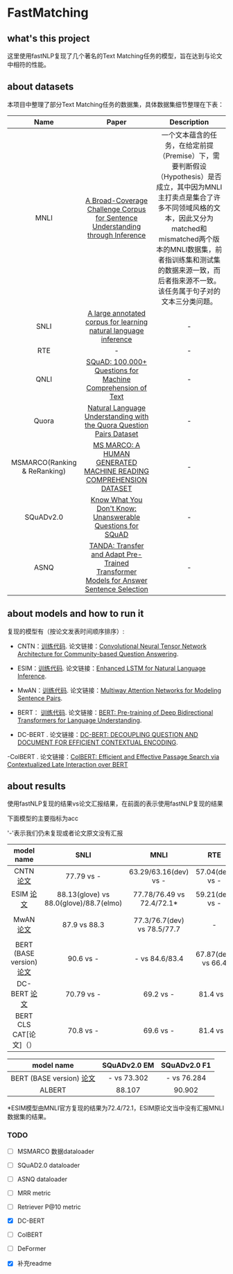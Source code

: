 # FastMatching

## what's this project
这里使用fastNLP复现了几个著名的Text Matching任务的模型，旨在达到与论文中相符的性能。

## about datasets
本项目中整理了部分Text Matching任务的数据集，具体数据集细节整理在下表：

Name| Paper | Description 
:---: | :---: | :---: 
MNLI | [A Broad-Coverage Challenge Corpus for Sentence Understanding through Inference](https://arxiv.org/pdf/1704.05426.pdf) | 一个文本蕴含的任务，在给定前提（Premise）下，需要判断假设（Hypothesis）是否成立，其中因为MNLI主打卖点是集合了许多不同领域风格的文本，因此又分为matched和mismatched两个版本的MNLI数据集，前者指训练集和测试集的数据来源一致，而后者指来源不一致。该任务属于句子对的文本三分类问题。 
SNLI | [A large annotated corpus for learning natural language inference](https://arxiv.org/pdf/1508.05326.pdf) | -
RTE | - | -
QNLI | [SQuAD: 100,000+ Questions for Machine Comprehension of Text](https://arxiv.org/pdf/1606.05250.pdf) | -
Quora | [Natural Language Understanding with the Quora Question Pairs Dataset](https://arxiv.org/pdf/1907.01041.pdf) | -
MSMARCO(Ranking & ReRanking) | [MS MARCO: A HUMAN GENERATED MACHINE READING COMPREHENSION DATASET](https://arxiv.org/pdf/1611.09268.pdf) | -
SQuADv2.0| [Know What You Don't Know: Unanswerable Questions for SQuAD](https://arxiv.org/pdf/1806.03822.pdf) | -
ASNQ | [TANDA: Transfer and Adapt Pre-Trained Transformer Models for Answer Sentence Selection](https://arxiv.org/pdf/1911.04118.pdf) | -

## about models and how to run it 

复现的模型有（按论文发表时间顺序排序）:
- CNTN：[训练代码](IR/matching_cntn.py).
论文链接：[Convolutional Neural Tensor Network Architecture for Community-based Question Answering](https://www.aaai.org/ocs/index.php/IJCAI/IJCAI15/paper/view/11401/10844). 

- ESIM：[训练代码](IR/matching_esim.py).
论文链接：[Enhanced LSTM for Natural Language Inference](https://arxiv.org/pdf/1609.06038.pdf).

- MwAN：[训练代码](IR/matching_mwan.py).
论文链接：[Multiway Attention Networks for Modeling Sentence Pairs](https://www.ijcai.org/proceedings/2018/0613.pdf).

- BERT： [训练代码](IR/matching_bert.py).
论文链接：[BERT: Pre-training of Deep Bidirectional Transformers for Language Understanding](https://arxiv.org/pdf/1810.04805.pdf).

- DC-BERT []().
 论文链接：[DC-BERT: DECOUPLING QUESTION AND DOCUMENT FOR EFFICIENT CONTEXTUAL ENCODING](https://arxiv.org/pdf/2002.12591.pdf).
 
 -ColBERT []().
 论文链接：[ColBERT: Efficient and Effective Passage Search via Contextualized Late Interaction over BERT](https://arxiv.org/abs/2004.12832)

## about results
使用fastNLP复现的结果vs论文汇报结果，在前面的表示使用fastNLP复现的结果

下面模型的主要指标为acc

'\-'表示我们仍未复现或者论文原文没有汇报

model name | SNLI | MNLI | RTE | QNLI | Quora
:---: | :---: | :---: | :---: | :---: | :---:
CNTN  [论文](https://www.aaai.org/ocs/index.php/IJCAI/IJCAI15/paper/view/11401/10844) | 77.79 vs - | 63.29/63.16(dev) vs - | 57.04(dev) vs - | 62.38(dev) vs - | - |
ESIM  [论文](https://arxiv.org/pdf/1609.06038.pdf) | 88.13(glove) vs 88.0(glove)/88.7(elmo) | 77.78/76.49 vs 72.4/72.1* | 59.21(dev) vs - | 76.97(dev) vs - | - |
MwAN  [论文](https://www.ijcai.org/proceedings/2018/0613.pdf) | 87.9 vs 88.3 | 77.3/76.7(dev) vs 78.5/77.7 | - | 74.6(dev) vs - | 85.6 vs 89.12 |
BERT (BASE version) [论文](https://arxiv.org/pdf/1810.04805.pdf) | 90.6 vs - | - vs 84.6/83.4| 67.87(dev) vs 66.4 | 90.97(dev) vs 90.5 | - |
DC-BERT [论文](https://arxiv.org/pdf/2002.12591.pdf)| 70.79 vs - |69.2 vs - | 81.4 vs - | - |
BERT CLS CAT[论文]（） | 70.8 vs -| 69.6 vs - |81.4 vs - |

model name | SQuADv2.0 EM | SQuADv2.0 F1
:---: | :---: | :---:
BERT (BASE version) [论文](https://arxiv.org/pdf/1810.04805.pdf) | - vs 73.302 | - vs 76.284
ALBERT | 88.107 | 90.902

*ESIM模型由MNLI官方复现的结果为72.4/72.1，ESIM原论文当中没有汇报MNLI数据集的结果。



### TODO

- [ ] MSMARCO 数据dataloader

- [ ] SQuAD2.0 dataloader

- [ ] ASNQ dataloader

- [ ] MRR metric

- [ ] Retriever P@10 metric

- [x] DC-BERT

- [ ] ColBERT

- [ ] DeFormer

- [x] 补充readme
